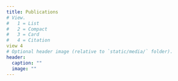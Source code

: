 ```yaml
---
title: Publications
# View.
#   1 = List
#   2 = Compact
#   3 = Card
#   4 = Citation
view 4
# Optional header image (relative to `static/media/` folder).
header:
  caption: ""
  image: ""
---
```

